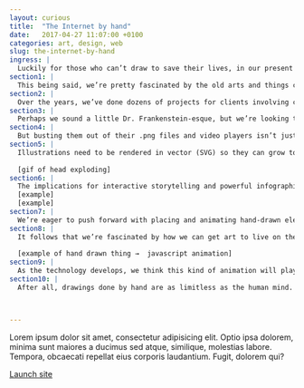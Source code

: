```yaml
---
layout: curious
title:  "The Internet by hand"
date:   2017-04-27 11:07:00 +0100
categories: art, design, web
slug: the-internet-by-hand
ingress: |
  Luckily for those who can’t draw to save their lives, in our present digital era you don’t need to be a good drawer to be a good designer. You can create entire worlds without having to pick up a pen.
section1: |
  This being said, we’re pretty fascinated by the old arts and things crafted by human hands. We have two properly educated illustrators at Fully, which is a larger number than most agencies have at all. The twist is that one of them is our back-end coder and the other is our filmmaker.
section2: |
  Over the years, we’ve done dozens of projects for clients involving custom illustrations and animated movies. But having poly-talented illustrators in our midst has prompted us to experiment with translating the handwritten arts to the web in new ways.
section3: |
  Perhaps we sound a little Dr. Frankenstein-esque, but we’re looking to liberate our hand-drawn creations from their rectangles.
section4: |
  But busting them out of their .png files and video players isn’t just a nerdy design wish. It’s actually an imperative for the future of hand-drawn elements on the web. It’s not feasible for these assets to be fixed files anymore. The rise of mobile devices and the massive variance in screen sizes means that all websites, and all the content on them, need to be responsive.
section5: |
  Illustrations need to be rendered in vector (SVG) so they can grow to the size of a building and shrink to the size of a watch. The cool thing about vector images is that they can be moved with Javascript. Think of it this way: you have an image made of code that moves because of code. This is animation without the limits of a play button. Wild.
  
  [gif of head exploding]
section6: |
  The implications for interactive storytelling and powerful infographics are far-reaching. We’ve dabbled a bit thusfar and the results are pretty stellar:
  [example]
  [example]
section7: |
  We’re eager to push forward with placing and animating hand-drawn elements on the web. Much of the motivation comes from the fact that we spend a lot of our spare time with comics, videogames and various other kinds of art. Whenever we’re looking to do something new and innovative in our work, we tend to look to our favorite stuff for inspiration.
section8: |
  It follows that we’re fascinated by how we can get art to live on the web. Rather than just “upload” it, we want to translate it completely and entirely to a digital medium through code, and in doing so, expand its capabilities.
  
  [example of hand drawn thing →  javascript animation]
section9: |
  As the technology develops, we think this kind of animation will play a larger and larger role in web experiences. Granted it’s not the future, but it is a future of the web. Computer-generated imagery (CGI) will only continue to grow in importance. But as it does, hand-drawn imagery will provide a fresh alternative that delivers a staggering visceral impact when done well.
section10: |
  After all, drawings done by hand are as limitless as the human mind. When this form is truly joined to the near-limitlessness of the web, well…. some awesome things will be created, to put it lightly.



---
```


Lorem ipsum dolor sit amet, consectetur adipisicing elit. Optio ipsa dolorem, minima sunt maiores a ducimus sed atque, similique, molestias labore. Tempora, obcaecati repellat eius corporis laudantium. Fugit, dolorem qui?

[Launch site][motion-link]

[motion-link]: http://fullystudios.se

